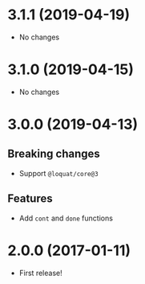 # 3.1.1 (2019-04-19)
- No changes

# 3.1.0 (2019-04-15)
- No changes

# 3.0.0 (2019-04-13)
## Breaking changes
- Support `@loquat/core@3`

## Features
- Add `cont` and `done` functions

# 2.0.0 (2017-01-11)
- First release!
